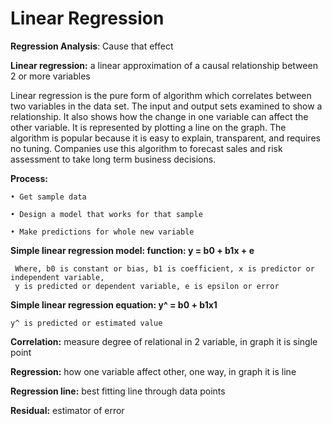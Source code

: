 # Linear Regression


**Regression Analysis**: Cause that effect

**Linear regression:** a linear approximation of a causal relationship between 2 or more variables

Linear regression is the pure form of algorithm which correlates between two variables in the data set. The input and output sets examined to show a relationship. It also shows how the change in one variable can affect the other variable. It is represented by plotting a line on the graph. The algorithm is popular because it is easy to explain, transparent, and requires no tuning. Companies use this algorithm to forecast sales and risk assessment to take long term business decisions.

**Process:**
    
    • Get sample data
    
    • Design a model that works for that sample
    
    • Make predictions for whole new variable
    

**Simple linear regression model: function:  y = b0 + b1x + e**
```
 Where, b0 is constant or bias, b1 is coefficient, x is predictor or independent variable,
 y is predicted or dependent variable, e is epsilon or error
```

**Simple linear regression equation: y^ = b0 + b1x1**
```
y^ is predicted or estimated value
```
**Correlation:** measure degree of relational in 2 variable, in graph it is single point

**Regression:** how one variable affect other, one way, in graph it is line

**Regression line:** best fitting line through data points

**Residual:** estimator of error
